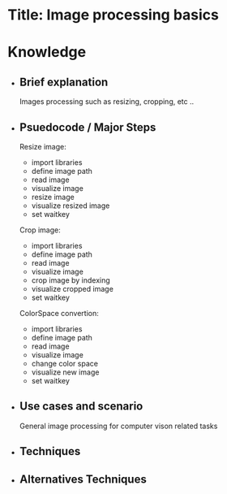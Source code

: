 # Title: Image processing basics

# Knowledge

- ## Brief explanation
   Images processing such as resizing, cropping, etc ..
- ## Psuedocode / Major Steps

  Resize image:

  - import libraries
  - define image path
  - read image
  - visualize image
  - resize image
  - visualize resized image
  - set waitkey

  Crop image:

  - import libraries
  - define image path
  - read image
  - visualize image
  - crop image by indexing
  - visualize cropped image
  - set waitkey

   ColorSpace convertion:

  - import libraries
  - define image path
  - read image
  - visualize image
  - change color space 
  - visualize new image
  - set waitkey
  

- ## Use cases and scenario
  General image processing for computer vison related tasks
- ## Techniques
- ## Alternatives Techniques
